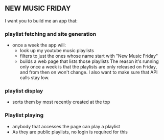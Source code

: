 ## NEW MUSIC FRIDAY

I want you to build me an app that:

### playlist fetching and site generation
- once a week the app will:
  - look up my youtube music playlists
  - filters to just the ones whose name start with "New Music Friday"
  - builds a web page that lists those playlists
The reason it's running only once a week is that the playlists are only released on Friday, and from then on won't change. I also want to make sure that API calls stay low.

### playlist display
- sorts them by most recently created at the top

### Playlist playing
- anybody that accesses the page can play a playlist
- As they are public playlists, no login is required for this